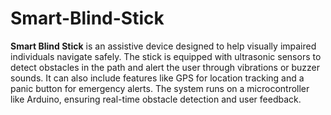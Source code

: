 # Smart-Blind-Stick
**Smart Blind Stick** is an assistive device designed to help visually impaired individuals navigate safely. The stick is equipped with ultrasonic sensors to detect obstacles in the path and alert the user through vibrations or buzzer sounds. It can also include features like GPS for location tracking and a panic button for emergency alerts. The system runs on a microcontroller like Arduino, ensuring real-time obstacle detection and user feedback.
